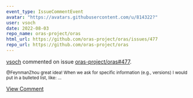 ```yaml
---
event_type: IssueCommentEvent
avatar: "https://avatars.githubusercontent.com/u/814322?"
user: vsoch
date: 2022-08-03
repo_name: oras-project/oras
html_url: https://github.com/oras-project/oras/issues/477
repo_url: https://github.com/oras-project/oras
---
```


<a href='https://github.com/vsoch' target='_blank'>vsoch</a> commented on issue <a href='https://github.com/oras-project/oras/issues/477' target='_blank'>oras-project/oras#477</a>.

<small>@FeynmanZhou great idea! When we ask for specific information (e.g., versions) I would put in a bulleted list, like:...</small>

<a href='https://github.com/oras-project/oras/issues/477' target='_blank'>View Comment</a>